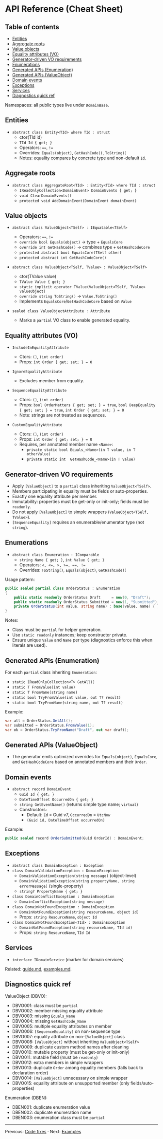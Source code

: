 # API Reference (Cheat Sheet)

## Table of contents

- [Entities](#entities)
- [Aggregate roots](#aggregate-roots)
- [Value objects](#value-objects)
- [Equality attributes (VO)](#equality-attributes-vo)
- [Generator-driven VO requirements](#generator-driven-vo-requirements)
- [Enumerations](#enumerations)
- [Generated APIs (Enumeration)](#generated-apis-enumeration)
- [Generated APIs (ValueObject)](#generated-apis-valueobject)
- [Domain events](#domain-events)
- [Exceptions](#exceptions)
- [Services](#services)
- [Diagnostics quick ref](#diagnostics-quick-ref)

Namespaces: all public types live under `DomainBase`.

## Entities

- `abstract class Entity<TId> where TId : struct`
    - ctor(TId id)
    - `TId Id { get; }`
    - Operators: `==`, `!=`
    - Overrides: `Equals(object)`, `GetHashCode()`, `ToString()`
    - Notes: equality compares by concrete type and non-default `Id`.

## Aggregate roots

- `abstract class AggregateRoot<TId> : Entity<TId> where TId : struct`
    - `IReadOnlyCollection<DomainEvent> DomainEvents { get; }`
    - `void ClearDomainEvents()`
    - `protected void AddDomainEvent(DomainEvent domainEvent)`

## Value objects

- `abstract class ValueObject<TSelf> : IEquatable<TSelf>`
    - Operators: `==`, `!=`
    - `override bool Equals(object)` → type + `EqualsCore`
    - `override int GetHashCode()` → combines type + `GetHashCodeCore`
    - `protected abstract bool EqualsCore(TSelf other)`
    - `protected abstract int GetHashCodeCore()`

- `abstract class ValueObject<TSelf, TValue> : ValueObject<TSelf>`
    - ctor(TValue value)
    - `TValue Value { get; }`
    - `static implicit operator TValue(ValueObject<TSelf, TValue> valueObject)`
    - `override string ToString()` → `Value.ToString()`
    - Implements `EqualsCore`/`GetHashCodeCore` based on `Value`

- `sealed class ValueObjectAttribute : Attribute`
    - Marks a `partial` VO class to enable generated equality.

## Equality attributes (VO)

- `IncludeInEqualityAttribute`
    - Ctors: `()`, `(int order)`
    - Props: `int Order { get; set; } = 0`

- `IgnoreEqualityAttribute`
    - Excludes member from equality.

- `SequenceEqualityAttribute`
    - Ctors: `()`, `(int order)`
    - Props: `bool OrderMatters { get; set; } = true`, `bool DeepEquality { get; set; } = true`, `int Order { get; set; } = 0`
    - Note: strings are not treated as sequences.

- `CustomEqualityAttribute`
    - Ctors: `()`, `(int order)`
    - Props: `int Order { get; set; } = 0`
    - Requires, per annotated member name `<Name>`:
        - `private static bool Equals_<Name>(in T value, in T otherValue)`
        - `private static int  GetHashCode_<Name>(in T value)`

## Generator-driven VO requirements

- Apply `[ValueObject]` to a `partial` class inheriting `ValueObject<TSelf>`.
- Members participating in equality must be fields or auto-properties.
- Exactly one equality attribute per member.
- Immutability: properties must be get-only or init-only; fields must be `readonly`.
- Do not apply `[ValueObject]` to simple wrappers (`ValueObject<TSelf, TValue>`).
- `[SequenceEquality]` requires an enumerable/enumerator type (not `string`).

## Enumerations

- `abstract class Enumeration : IComparable`
    - `string Name { get; }`, `int Value { get; }`
    - Operators: `<, <=, >, >=, ==, !=`
    - Overrides: `ToString()`, `Equals(object)`, `GetHashCode()`

Usage pattern:

```csharp
public sealed partial class OrderStatus : Enumeration
{
    public static readonly OrderStatus Draft     = new(0, "Draft");
    public static readonly OrderStatus Submitted = new(1, "Submitted");
    private OrderStatus(int value, string name) : base(value, name) { }
}
```

Notes:

- Class must be `partial` for helper generation.
- Use `static readonly` instances; keep constructor private.
- Ensure unique `Value` and `Name` per type (diagnostics enforce this when literals are used).

## Generated APIs (Enumeration)

For each `partial` class inheriting `Enumeration`:

- `static IReadOnlyCollection<T> GetAll()`
- `static T FromValue(int value)`
- `static T FromName(string name)`
- `static bool TryFromValue(int value, out T? result)`
- `static bool TryFromName(string name, out T? result)`

Example:

```csharp
var all = OrderStatus.GetAll();
var submitted = OrderStatus.FromValue(1);
var ok = OrderStatus.TryFromName("Draft", out var draft);
```

## Generated APIs (ValueObject)

- The generator emits optimized overrides for `Equals(object)`, `EqualsCore`, and `GetHashCodeCore` based on annotated members and their `Order`.

## Domain events

- `abstract record DomainEvent`
    - `Guid Id { get; }`
    - `DateTimeOffset OccurredOn { get; }`
    - `string GetEventName()` (returns simple type name; `virtual`)
    - Constructors:
        - Default: `Id` = Guid v7, `OccurredOn` = `UtcNow`
        - `(Guid id, DateTimeOffset occurredOn)`

Example:

```csharp
public sealed record OrderSubmitted(Guid OrderId) : DomainEvent;
```

## Exceptions

- `abstract class DomainException : Exception`
- `class DomainValidationException : DomainException`
    - `DomainValidationException(string message)` (object-level)
    - `DomainValidationException(string propertyName, string errorMessage)` (single-property)
    - `string? PropertyName { get; }`
- `class DomainConflictException : DomainException`
    - `DomainConflictException(string message)`
- `class DomainNotFoundException : DomainException`
    - `DomainNotFoundException(string resourceName, object id)`
    - Props: `string ResourceName`, `object Id`
- `class DomainNotFoundException<TId> : DomainException`
    - `DomainNotFoundException(string resourceName, TId id)`
    - Props: `string ResourceName`, `TId Id`

## Services

- `interface IDomainService` (marker for domain services)

Related: [guide.md](guide.md), [examples.md](examples.md).

## Diagnostics quick ref

ValueObject (DBVO):

- DBVO001: class must be `partial`
- DBVO002: member missing equality attribute
- DBVO003: missing `Equals_Name`
- DBVO004: missing `GetHashCode_Name`
- DBVO005: multiple equality attributes on member
- DBVO006: `[SequenceEquality]` on non-sequence type
- DBVO007: equality attribute on non-`[ValueObject]` class
- DBVO008: `[ValueObject]` without inheriting `ValueObject<TSelf>`
- DBVO009: duplicate custom method names after cleaning
- DBVO010: mutable property (must be get-only or init-only)
- DBVO011: mutable field (must be `readonly`)
- DBVO012: extra members in simple wrappers
- DBVO013: duplicate `Order` among equality members (falls back to declaration order)
- DBVO014: `[ValueObject]` unnecessary on simple wrapper
- DBVO015: equality attribute on unsupported member (only fields/auto-properties)

Enumeration (DBEN):

- DBEN001: duplicate enumeration value
- DBEN002: duplicate enumeration name
- DBEN003: enumeration class must be `partial`

---

Previous: [Code fixes](code-fixes.md) · Next: [Examples](examples.md)
